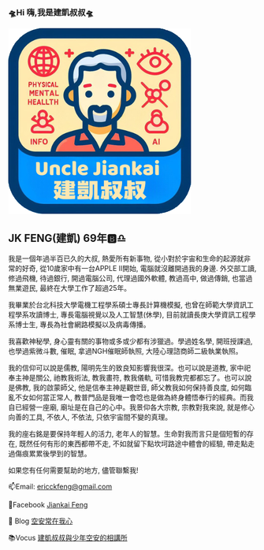 ### 🛸Hi 嗨,我是建凱叔叔🛸
![建凱叔叔](jklogo.png)
## JK FENG(建凱) 69年🅱️♎️

我是一個年過半百已久的大叔, 熱愛所有新事物, 從小對於宇宙和生命的起源就非常的好奇, 從10歲家中有一台APPLE II開始, 電腦就沒離開過我的身邊. 外交部工讀, 修過飛機, 待過銀行, 開過電腦公司, 代理過國外軟體, 教過高中, 做過傳銷, 也當過無業遊民, 最終在大學工作了超過25年。

我畢業於台北科技大學電機工程學系碩士專長計算機模擬, 也曾在師範大學資訊工程學系攻讀博士, 專長電腦視覺以及人工智慧(休學), 目前就讀長庚大學資訊工程學系博士生, 專長為社會網路模擬以及病毒傳播。

我喜歡神秘學, 身心靈有關的事物或多或少都有涉獵過。學過姓名學, 開班授課過, 也學過紫微斗數, 催眠, 拿過NGH催眠師執照, 大陸心理諮商師二級執業執照。

我的信仰可以說是儒教, 陽明先生的致良知影響我很深。也可以說是道教, 家中祀奉主神是關公, 祂教我術法, 教我畫符, 教我儀軌, 可惜我教完都都忘了。也可以說是佛教, 我的啟蒙師父, 他是信奉主神是觀世音, 師父教我如何保持善良度, 如何臨亂不女如何當正常人, 教普門品是我唯一會唸也是做為終身體悟奉行的經典。而我自已經營一座廟, 廟址是在自己的心中。我景仰各大宗教, 宗教對我來說, 就是修心向善的工具, 不依人, 不依法, 只依宇宙間不變的真理。

我的座右銘是要保持年輕人的活力, 老年人的智慧。生命對我而言只是個短暫的存在, 既然任何有形的東西都帶不走, 不如就留下點坎坷路途中體會的經驗, 帶走點走過傷痕累累後學到的智慧。

如果您有任何需要幫助的地方, 儘管聯繫我!

📫Email: ericckfeng@gmail.com

📘Facebook [Jiankai Feng](https://www.facebook.com/jiankai.feng.12)

📜 Blog [空安常在我心](https://wp.jin999.com/)

📚Vocus [建凱叔叔與少年空安的相講所](https://vocus.cc/salon/unclejiankai)
